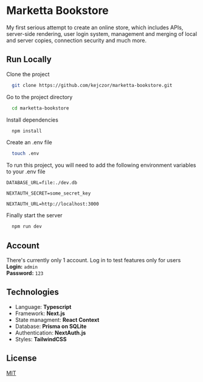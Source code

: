 # Marketta Bookstore

My first serious attempt to create an online store, which includes APIs,  
server-side rendering, user login system, management and merging of local  
and server copies, connection security and much more.

## Run Locally

Clone the project

```bash
  git clone https://github.com/kejczor/marketta-bookstore.git
```

Go to the project directory

```bash
  cd marketta-bookstore
```

Install dependencies

```bash
  npm install
```

Create an .env file

```bash
  touch .env
```

To run this project, you will need to add the following environment variables to your .env file

`DATABASE_URL=file:./dev.db`

`NEXTAUTH_SECRET=some_secret_key`

`NEXTAUTH_URL=http://localhost:3000`

Finally start the server

```bash
  npm run dev
```

## Account

There's currently only 1 account. Log in to test features only for users  
**Login:** `admin`  
**Password:** `123`

## Technologies

- Language: **Typescript**
- Framework: **Next.js**
- State managment: **React Context**
- Database: **Prisma on SQLite**
- Authentication: **NextAuth.js**
- Styles: **TailwindCSS**

## License

[MIT](https://choosealicense.com/licenses/mit/)
